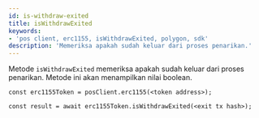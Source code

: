 ```yaml
---
id: is-withdraw-exited
title: isWithdrawExited
keywords:
- 'pos client, erc1155, isWithdrawExited, polygon, sdk'
description: 'Memeriksa apakah sudah keluar dari proses penarikan.'
---
```


Metode `isWithdrawExited` memeriksa apakah sudah keluar dari proses penarikan. Metode ini akan menampilkan nilai boolean.

```
const erc1155Token = posClient.erc1155(<token address>);

const result = await erc1155Token.isWithdrawExited(<exit tx hash>);

```
